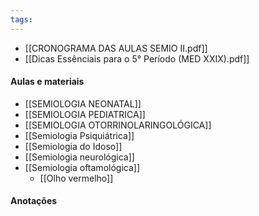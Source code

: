 ```yaml
---
tags:
---
```

- [[CRONOGRAMA DAS AULAS SEMIO II.pdf]]
- [[Dicas Essênciais para o 5° Período (MED XXIX).pdf]]
#### Aulas e materiais 
- [[SEMIOLOGIA NEONATAL]]
- [[SEMIOLOGIA PEDIATRICA]]
- [[SEMIOLOGIA OTORRINOLARINGOLÓGICA]]
- [[Semiologia Psiquiátrica]]
- [[Semiologia do Idoso]]
- [[Semiologia neurológica]]
- [[Semiologia oftamológica]]
	- [[Olho vermelho]]
#### Anotações
